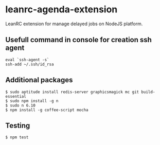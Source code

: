 leanrc-agenda-extension
================================

LeanRC extension for manage delayed jobs on NodeJS platform.


## Usefull command in console for creation ssh agent
```
eval `ssh-agent -s`
ssh-add ~/.ssh/id_rsa

```

## Additional packages
```
$ sudo aptitude install redis-server graphicsmagick mc git build-essential
$ sudo npm install -g n
$ sudo n 6.10
$ npm install -g coffee-script mocha
```

## Testing
```
$ npm test
```

